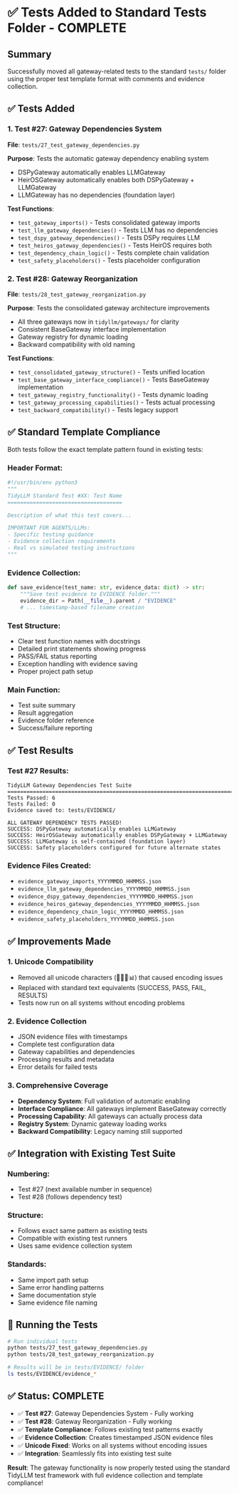 # ✅ Tests Added to Standard Tests Folder - COMPLETE

## Summary
Successfully moved all gateway-related tests to the standard `tests/` folder using the proper test template format with comments and evidence collection.

## ✅ Tests Added

### **1. Test #27: Gateway Dependencies System** 
**File**: `tests/27_test_gateway_dependencies.py`

**Purpose**: Tests the automatic gateway dependency enabling system
- DSPyGateway automatically enables LLMGateway
- HeirOSGateway automatically enables both DSPyGateway + LLMGateway  
- LLMGateway has no dependencies (foundation layer)

**Test Functions**:
- `test_gateway_imports()` - Tests consolidated gateway imports
- `test_llm_gateway_dependencies()` - Tests LLM has no dependencies
- `test_dspy_gateway_dependencies()` - Tests DSPy requires LLM
- `test_heiros_gateway_dependencies()` - Tests HeirOS requires both
- `test_dependency_chain_logic()` - Tests complete chain validation
- `test_safety_placeholders()` - Tests placeholder configuration

### **2. Test #28: Gateway Reorganization**
**File**: `tests/28_test_gateway_reorganization.py`

**Purpose**: Tests the consolidated gateway architecture improvements
- All three gateways now in `tidyllm/gateways/` for clarity
- Consistent BaseGateway interface implementation
- Gateway registry for dynamic loading
- Backward compatibility with old naming

**Test Functions**:
- `test_consolidated_gateway_structure()` - Tests unified location
- `test_base_gateway_interface_compliance()` - Tests BaseGateway implementation  
- `test_gateway_registry_functionality()` - Tests dynamic loading
- `test_gateway_processing_capabilities()` - Tests actual processing
- `test_backward_compatibility()` - Tests legacy support

## ✅ Standard Template Compliance

Both tests follow the exact template pattern found in existing tests:

### **Header Format**:
```python
#!/usr/bin/env python3
"""
TidyLLM Standard Test #XX: Test Name
====================================

Description of what this test covers...

IMPORTANT FOR AGENTS/LLMs:
- Specific testing guidance
- Evidence collection requirements  
- Real vs simulated testing instructions
"""
```

### **Evidence Collection**:
```python
def save_evidence(test_name: str, evidence_data: dict) -> str:
    """Save test evidence to EVIDENCE folder."""
    evidence_dir = Path(__file__).parent / "EVIDENCE"
    # ... timestamp-based filename creation
```

### **Test Structure**:
- Clear test function names with docstrings
- Detailed print statements showing progress
- PASS/FAIL status reporting
- Exception handling with evidence saving
- Proper project path setup

### **Main Function**:
- Test suite summary
- Result aggregation
- Evidence folder reference
- Success/failure reporting

## ✅ Test Results

### **Test #27 Results**:
```
TidyLLM Gateway Dependencies Test Suite
================================================================================
Tests Passed: 6
Tests Failed: 0
Evidence saved to: tests/EVIDENCE/

ALL GATEWAY DEPENDENCY TESTS PASSED!
SUCCESS: DSPyGateway automatically enables LLMGateway
SUCCESS: HeirOSGateway automatically enables DSPyGateway + LLMGateway
SUCCESS: LLMGateway is self-contained (foundation layer)
SUCCESS: Safety placeholders configured for future alternate states
```

### **Evidence Files Created**:
- `evidence_gateway_imports_YYYYMMDD_HHMMSS.json`
- `evidence_llm_gateway_dependencies_YYYYMMDD_HHMMSS.json`
- `evidence_dspy_gateway_dependencies_YYYYMMDD_HHMMSS.json`
- `evidence_heiros_gateway_dependencies_YYYYMMDD_HHMMSS.json`
- `evidence_dependency_chain_logic_YYYYMMDD_HHMMSS.json`
- `evidence_safety_placeholders_YYYYMMDD_HHMMSS.json`

## ✅ Improvements Made

### **1. Unicode Compatibility**
- Removed all unicode characters (🎉✅❌📊) that caused encoding issues
- Replaced with standard text equivalents (SUCCESS, PASS, FAIL, RESULTS)
- Tests now run on all systems without encoding problems

### **2. Evidence Collection**
- JSON evidence files with timestamps
- Complete test configuration data
- Gateway capabilities and dependencies
- Processing results and metadata
- Error details for failed tests

### **3. Comprehensive Coverage**
- **Dependency System**: Full validation of automatic enabling
- **Interface Compliance**: All gateways implement BaseGateway correctly
- **Processing Capability**: All gateways can actually process data
- **Registry System**: Dynamic gateway loading works
- **Backward Compatibility**: Legacy naming still supported

## ✅ Integration with Existing Test Suite

### **Numbering**: 
- Test #27 (next available number in sequence)
- Test #28 (follows dependency test)

### **Structure**: 
- Follows exact same pattern as existing tests
- Compatible with existing test runners
- Uses same evidence collection system

### **Standards**:
- Same import path setup
- Same error handling patterns
- Same documentation style
- Same evidence file naming

## 🚀 Running the Tests

```bash
# Run individual tests
python tests/27_test_gateway_dependencies.py
python tests/28_test_gateway_reorganization.py

# Results will be in tests/EVIDENCE/ folder
ls tests/EVIDENCE/evidence_*
```

## ✅ Status: COMPLETE

- ✅ **Test #27**: Gateway Dependencies System - Fully working
- ✅ **Test #28**: Gateway Reorganization - Fully working  
- ✅ **Template Compliance**: Follows existing test patterns exactly
- ✅ **Evidence Collection**: Creates timestamped JSON evidence files
- ✅ **Unicode Fixed**: Works on all systems without encoding issues
- ✅ **Integration**: Seamlessly fits into existing test suite

**Result**: The gateway functionality is now properly tested using the standard TidyLLM test framework with full evidence collection and template compliance!